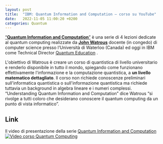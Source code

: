 ```yaml
---
layout: post
title:  "IBM: Quantum Information and Computation – corso su YouTube"
date:   2022-11-05 11:00:20 +0200
categories: Quantum
---
```

[“**Quantum Information and Computation**”](https://www.youtube.com/watch?v=0Av89fZenSY)
è una serie di 4 lezioni dedicate al quantum computing realizzate da  [**John Watrous**](https://en.wikipedia.org/wiki/John_Watrous_%28computer_scientist%29) docente (in congedo) di computer science presso l’Università di Waterloo (Canada) ed oggi in IBM come Technical Director  [Quantum Education](https://www.ibm.com/quantum) .

L'obiettivo di Watrous è creare un corso di quantistica di livello universitario e renderlo disponibile in tutto il mondo, spiegando come funzionano effettivamente l'informazione e la computazione quantistica, a **un livello matematico dettagliato**. 
Il corso non richiede conoscenze preliminari sull'informatica quantistica o sull'informazione quantistica ma richiede tuttavia un background in algebra lineare e i numeri complessi.
“Understanding Quantum Information and Computation” dice Watrous “si rivolge a tutti coloro che desiderano conoscere il quantum computing da un punto di vista informatico”.

## Link

Il video di presentazione della serie [Quantum Information and Computation](https://www.youtube.com/watch?v=0Av89fZenSY)
[![Video corso Quantum Computing](https://img.youtube.com/vi/0Av89fZenSY/0.jpg)](https://www.youtube.com/watch?v=0Av89fZenSY "Video corso Quantum Computing")

